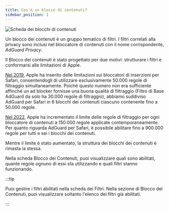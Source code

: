 ```yaml
---
title: Cos'è un blocco di contenuti?
sidebar_position: 1
---
```


![Scheda dei blocchi di contenuti](https://cdn.adtidy.org/public/Adguard/Blog/AG_for_Safari_in-depth_review/Contentblockers.png)

Un blocco dei contenuti è un gruppo tematico di filtri. I filtri correlati alla privacy sono inclusi nel bloccatore di contenuti con il nome corrispondente, _AdGuard Privacy_.

Il Blocco dei contenuti è stato progettato per due motivi: strutturare i filtri e conformarsi alle limitazioni di Apple.

[Nel 2019](https://adguard.com/blog/adguard-safari-1-5.html), Apple ha inserito delle limitazioni sui bloccatori di inserzioni per Safari, consentendogli di utilizzare esclusivamente 50.000 regole di filtraggio simultaneamente. Poiché questo numero non era sufficiente affinché un ad blocker fornisse una buona qualità di filtraggio (Filtro di Base AdGuard da solo ha 30.000 regole di filtraggio), abbiamo suddiviso AdGuard per Safari in 6 blocchi dei contenuti ciascuno contenente fino a 50.000 regole.

[Nel 2022](https://adguard.com/blog/adguard-for-safari-1-11.html), Apple ha incrementato il limite delle regole di filtraggio per ogni bloccatore di contenuti a 150.000 regole applicate contemporaneamente. Per quanto riguarda AdGuard per Safari, è possibile abilitare fino a 900.000 regole per tutti e sei i blocchi dei contenuti.

Mentre il limite è stato aumentato, la struttura dei blocchi dei contenuti è rimasta la stessa.

Nella scheda Blocco dei Contenuti, puoi visualizzare quali sono abilitati, quante regole ognuno di essi sta utilizzando e quali filtri stanno funzionando.

:::tip

Puoi gestire i filtri abilitati nella scheda dei Filtri. Nella sezione di Blocco dei Contenuti, puoi visualizzare soltanto l'elenco dei filtri già abilitati.

:::
